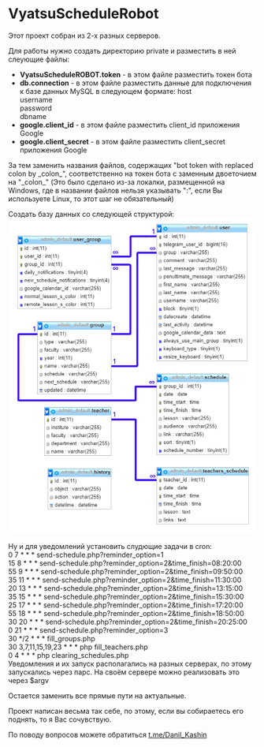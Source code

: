 # VyatsuScheduleRobot
Этот проект собран из 2-х разных серверов.

Для работы нужно создать директорию private и разместить в ней слеующие файлы:
<ul>
<li><strong>VyatsuScheduleROBOT.token</strong> - в этом файле разместить токен бота</li>
<li><strong>db.connection</strong> - в этом файле разместить данные для подключения к базе данных MySQL в следующем формате:
host<br>
username<br>
password<br>
dbname</li>
<li><strong>google.client_id</strong> - в этом файле разместить client_id приложения Google</li>
<li><strong>google.client_secret</strong> - в этом файле разместить client_secret приложения Google</li>
</ul>
<p>
За тем заменить названия файлов, содержащих "bot token with replaced colon by _colon_", соответственно на токен бота с 
заменным двоеточием на "_colon_" (Это было сделано из-за локалки, размещенной на Windows, где в названии файлов нельзя 
указывать ":", если Вы используете Linux, то этот шаг не обязательный)
</p>
<p>
Создать базу данных со следующей структурой:<br>
<img alt="Структура базы данных" src="https://raw.githubusercontent.com/KashinDanil/VyatsuScheduleRobot/main/images/DB%20Structure.png" />
</p>
<p>
Ну и для уведомлений установить слудющие задачи в cron:<br>
0 7 * * * send-schedule.php?reminder_option=1<br>
15 8 * * * send-schedule.php?reminder_option=2&time_finish=08:20:00<br>
55 9 * * * send-schedule.php?reminder_option=2&time_finish=09:50:00<br>
35 11 * * * send-schedule.php?reminder_option=2&time_finish=11:30:00<br>
20 13 * * * send-schedule.php?reminder_option=2&time_finish=13:15:00<br>
35 15 * * * send-schedule.php?reminder_option=2&time_finish=15:30:00<br>
25 17 * * * send-schedule.php?reminder_option=2&time_finish=17:20:00<br>
55 18 * * * send-schedule.php?reminder_option=2&time_finish=18:50:00<br>
30 20 * * * send-schedule.php?reminder_option=2&time_finish=20:25:00<br>
0 21 * * * send-schedule.php?reminder_option=3<br>
30 */2 * * * fill_groups.php<br>
30 3,7,11,15,19,23 * * * php fill_teachers.php<br>
0 4 * * * php clearing_schedules.php<br>
Уведомления и их запуск располагались на разных серверах, по этому запускались через парс. На своём сервере можно
реализовать это через $argv
</p>
<p>
Остается заменить все прямые пути на актуальные.
</p>
<p>
Проект написан весьма так себе, по этому, если вы собираетесь его поднять, то я Вас сочувствую.
</p>
<p>
По поводу вопросов можете обратиться <a href="https://t.me/Danil_Kashin">t.me/Danil_Kashin</a>
</p>










